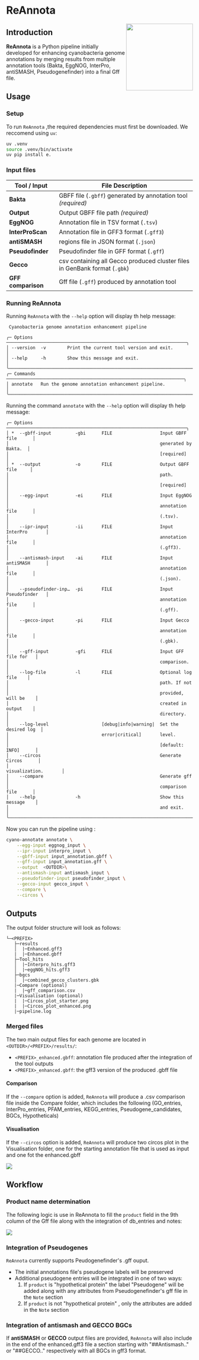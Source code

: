 # ReAnnota

<img align="right" width="180" height="180" src="docs/ReAnnota-logo.png">

## Introduction

**ReAnnota** is a Python pipeline initially developed for enhancing cyanobacteria genome annotations by merging results from multiple annotation tools (Bakta, EggNOG, InterPro, antiSMASH, Pseudogenefinder) into a final Gff file.

## Usage

### Setup

To run `ReAnnota` ,the required dependencies must first be downloaded. We reccomend using `uv`:

```bash
uv .venv
source .venv/bin/activate
uv pip install e.
```
### Input files

| **Tool / Input** | **File Description** |
|------------------|----------------------|
| **Bakta** | GBFF file (`.gbff`) generated by annotation tool *(required)* |
| **Output** | Output GBFF file path *(required)* |
| **EggNOG** | Annotation file in TSV format (`.tsv`) |
| **InterProScan** | Annotation file in GFF3 format (`.gff3`) |
| **antiSMASH** | regions file in JSON format (`.json`) |
| **Pseudofinder** | Pseudofinder file in GFF format (`.gff`) |
| **Gecco** | csv containing all Gecco produced cluster files in GenBank format (`.gbk`) |
| **GFF comparison** | Gff file (`.gff`) produced by annotation tool |


### Running ReAnnota

Running `ReAnnota` with the `--help` option will display th help message:

```angular2html
 Cyanobacteria genome annotation enhancement pipeline                           
                                                                                
╭─ Options ────────────────────────────────────────────────────────────────────╮
│ --version  -v        Print the current tool version and exit.                │
│ --help     -h        Show this message and exit.                             │
╰──────────────────────────────────────────────────────────────────────────────╯
╭─ Commands ───────────────────────────────────────────────────────────────────╮
│ annotate   Run the genome annotation enhancement pipeline.                   │
╰──────────────────────────────────────────────────────────────────────────────╯
```
Running the command `annotate` with the `--help` option will display th help message:

```angular2html
╭─ Options ────────────────────────────────────────────────────────────────────╮
│ *  --gbff-input         -gbi      FILE                  Input GBFF file      │
│                                                         generated by Bakta.  │
│                                                         [required]           │
│ *  --output             -o        FILE                  Output GBFF file     │
│                                                         path.                │
│                                                         [required]           │
│    --egg-input          -ei       FILE                  Input EggNOG         │
│                                                         annotation file      │
│                                                         (.tsv).              │
│    --ipr-input          -ii       FILE                  Input InterPro       │
│                                                         annotation file      │
│                                                         (.gff3).             │
│    --antismash-input    -ai       FILE                  Input antiSMASH      │
│                                                         annotation file      │
│                                                         (.json).             │
│    --pseudofinder-inp…  -pi       FILE                  Input Pseudofinder   │
│                                                         annotation file      │
│                                                         (.gff).              │
│    --gecco-input        -pi       FILE                  Input Gecco          │
│                                                         annotation file      │
│                                                         (.gbk).              │
│    --gff-input          -gfi      FILE                  Input GFF file for   │
│                                                         comparison.          │
│    --log-file           -l        FILE                  Optional log file    │
│                                                         path. If not         │
│                                                         provided, will be    │
│                                                         created in output    │
│                                                         directory.           │
│    --log-level                    [debug|info|warning|  Set the desired log  │
│                                   error|critical]       level.               │
│                                                         [default: INFO]      │
│    --circos                                             Generate Circos      │
│                                                         visualization.       │
│    --compare                                            Generate gff         │
│                                                         comparison file      │
│    --help               -h                              Show this message    │
│                                                         and exit.            │
╰──────────────────────────────────────────────────────────────────────────────╯
```

Now you can run the pipeline using :

```bash
cyano-annotate annotate \
    --egg-input eggnog_input \
    --ipr-input interpro_input \
    --gbff-input input_annotation.gbff \
    --gff-input input_annotation.gff \
    --output  <OUTDIR>\
    --antismash-input antismash_input \
    --pseudofinder-input pseudofinder_input \
    --gecco-input gecco_input \
    --compare \
    --circos \
```


## Outputs

The output folder structure will look as follows:

```
└─<PREFIX>
   ├─results
   │  |─Enhanced.gff3
   |  |─Enhanced.gbff
   ├─Tool_hits
   │  |─Interpro_hits.gff3
   │  |─eggNOG_hits.gff3
   ├─bgcs
   │  |─combined_gecco_clusters.gbk
   |─Compare (optional)
   |  |─gff_comparison.csv
   |─Visualisation (optional)
   |  |─Circos_plot_starter.png
   |  |─Circos_plot_enhanced.png
   |─pipeline.log

```

### Merged files

The two main output files for each genome are located in `<OUTDIR>/<PREFIX>/results/`:

- `<PREFIX>_enhanced.gbff`:  annotation file produced after the integration of the tool outputs
- `<PREFIX>_enhanced.gbff`:  the gff3 version of the produced .gbff file

#### Comparison

If the `--compare` option is added, `ReAnnota` will produce a .csv comparison file inside the Compare folder, which includes the following (GO_entries, InterPro_entries, PFAM_entries, KEGG_entries, Pseudogene_candidates, BGCs, Hypotheticals)


#### Visualisation

If the `--circos` option is added, `ReAnnota` will produce two circos plot in the Visualisation folder, one for the starting annotation file that is used as input and one fot the enhanced.gbff 

<img src="docs/circos_enhanced.png">

## Workflow

### Product name determination

The following logic is use in ReAnnota to fill the `product` field in the 9th column of the Gff file along with the integration of db_entries and notes:

<img src="docs/ReAnnota-gff.png">

### Integration of Pseudogenes

`ReAnnota` currently supports Peudogenefinder's .gff ouput. 
- The initial annotations file's pseudogene labels will be preserved
- Additional pseudogene entries will be integrated in one of two ways:
    1. If `product` is "hypothetical protein" the label "Pseudogene" will be added along with any attributes from Pseudogenefinder's gff file in the `Note` section
    2. If `product` is not "hypothetical protein" , only the attributes are added in the `Note` section

### Integration of antismash and GECCO BGCs

If **antiSMASH** or **GECCO** output files are provided, `ReAnnota` will also include in the end of the enhanced.gff3 file a section starting with "##Antismash.." or "##GECCO.." respectively with all BGCs in gff3 format.





